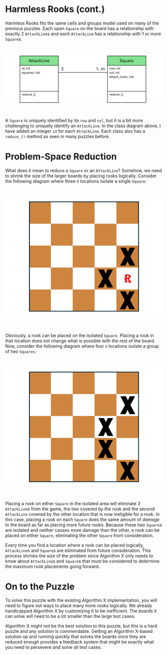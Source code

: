 # Harmless Rooks (cont.)

Harmless Rooks fits the same cells and groups model used on many of the previous puzzles. Each open `Square` on the board has a relationship with exactly 2  `AttackLine`s and each `AttackLine` has a relationship with 1 or more `Square`s.

<BR>

![Harmless Rooks Classes](HarmlessRooksClasses.png)

<BR>

A `Square` is uniquely identified by its `row` and `col`, but it is a bit more challenging to uniquely identify an `AttackLine`. In the class diagram above, I have added an integer `id` for each `AttackLine`. Each class also has a `reduce_()` method as seen in many puzzles before.

# Problem-Space Reduction

What does it mean to reduce a `Square` or an `AttackLine`? Somehow, we need to shrink the size of the larger boards by placing rooks logically. Consider the following diagram where three `X` locations isolate a single `Square`:

<BR>

![Rook Placement](RookPlacement.png)

<BR>

Obviously, a rook can be placed on the isolated `Square`. Placing a rook in that location does not change what is possible with the rest of the board. Now, consider the following diagram where four `X` locations isolate a group of two `Squares`:


<BR>

![Rook Placement - 2 Isolated Squares](RookPlacement2.png)

<BR>


Placing a rook on either `Square` in the isolated area will eliminate 3 `AttackLine`s from the game, the two covered by the rook and the second `AttackLine` covered by the other location that is now ineligible for a rook. In this case, placing a rook on each `Square` does the same amount of _damage_ to the board as far as placing more future rooks. Because these two `Square`s are isolated and neither causes more damage than the other, a rook can be placed on either `Square`, eliminating the other `Square` from consideration.

Every time you find a location where a rook can be placed logically, `AttackLine`s and `Square`s are eliminated from future consideration. This process shrinks the size of the problem since Algorithm X only needs to know about `AttackLine`s and `Square`s that must be considered to determine the maximum rook placements going forward.

# On to the Puzzle

To solve this puzzle with the existing Algorithm X implementation, you will need to figure out ways to place many more rooks logically. We already handicapped Algorithm X by customizing it to be inefficient. The boards it can solve will need to be a lot smaller than the large test cases.

Algorithm X might not be the best solution to this puzzle, but this is a hard puzzle and any solution is commendable. Getting an Algorithm X-based solution up and running quickly that solves the boards once they are reduced enough provides a feedback system that might be exactly what you need to persevere and solve all test cases.

